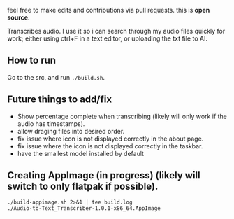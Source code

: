 feel free to make edits and contributions via pull requests. this is **open source**.

Transcribes audio. I use it so i can search through my audio files quickly for work; either using ctrl+F in a text editor, or uploading the txt file to AI.

## How to run

Go to the src, and run `./build.sh`.

## Future things to add/fix

* Show percentage complete when transcribing (likely will only work if the audio has timestamps).
* allow draging files into desired order.
* fix issue where icon is not displayed correctly in the about page.
* fix issue where the icon is not displayed correctly in the taskbar.
* have the smallest model installed by default


## Creating AppImage (in progress) (likely will switch to only flatpak if possible).
```
./build-appimage.sh 2>&1 | tee build.log
./Audio-to-Text_Transcriber-1.0.1-x86_64.AppImage
```
